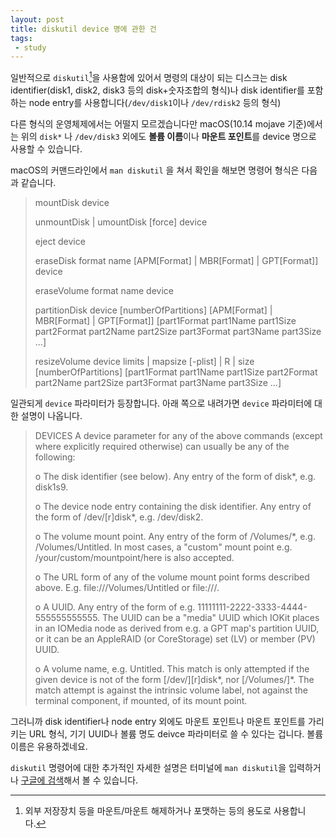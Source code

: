 ```yaml
---
layout: post
title: diskutil device 명에 관한 건
tags: 
 - study
---
```


일반적으로 `diskutil`[^1]을 사용함에 있어서 명령의 대상이 되는 디스크는 disk identifier(disk1, disk2, disk3 등의 disk+숫자조합의 형식)나 disk identifier를 포함하는 node entry를 사용합니다(`/dev/disk1`이나 `/dev/rdisk2` 등의 형식)

[^1]: 외부 저장장치 등을 마운트/마운트 해제하거나 포맷하는 등의 용도로 사용합니다.

다른 형식의 운영체제에서는 어떨지 모르겠습니다만 macOS(10.14 mojave 기준)에서는 위의 `disk*` 나 `/dev/disk3` 외에도 **볼륨 이름**이나 **마운트 포인트**를 device 명으로 사용할 수 있습니다.

macOS의 커맨드라인에서 `man diskutil` 을 쳐서 확인을 해보면 명령어 형식은 다음과 같습니다.

> mountDisk device
>
> unmountDisk \| umountDisk [force] device
>
> eject device
> 
> eraseDisk format name \[APM\[Format] \| MBR[Format] \| GPT[Format]] device
>
> eraseVolume format name device
> 
> partitionDisk device \[numberOfPartitions] \[APM\[Format] \| MBR\[Format] \| GPT\[Format]] [part1Format
>                part1Name part1Size part2Format part2Name part2Size part3Format part3Name part3Size
>               ...]
>
> resizeVolume device limits \| mapsize \[-plist] \| R \| size \[numberOfPartitions] [part1Format
>                part1Name part1Size part2Format part2Name part2Size part3Format part3Name part3Size
>                ...]

일관되게 `device` 파라미터가 등장합니다. 아래 쪽으로 내려가면 `device` 파라미터에 대한 설명이 나옵니다.


> DEVICES
>   A device parameter for any of the above commands (except where explicitly required otherwise) can
>   usually be any of the following:
> 
>    o   The disk identifier (see below).  Any entry of the form of disk\*, e.g.  disk1s9.
>        
>    o   The device node entry containing the disk identifier.  Any entry of the form of
>    /dev/[r]disk\*, e.g.  /dev/disk2.
>        
>    o   The volume mount point.  Any entry of the form of /Volumes/\*, e.g.  /Volumes/Untitled.
>    In most cases, a "custom" mount point e.g.  /your/custom/mountpoint/here is also
>    accepted.
>        
>    o   The URL form of any of the volume mount point forms described above.  E.g.
>    file:///Volumes/Untitled or file:///.
>        
>    o   A UUID.  Any entry of the form of e.g.  11111111-2222-3333-4444-555555555555.  The UUID
>    can be a "media" UUID which IOKit places in an IOMedia node as derived from e.g. a GPT
>    map's partition UUID, or it can be an AppleRAID (or CoreStorage) set (LV) or member
>    (PV) UUID.
>        
>    o   A volume name, e.g.  Untitled.  This match is only attempted if the given device is not
>    of the form \[/dev/]\[r]disk\*, nor [/Volumes/]\*.  The match attempt is against the
>    intrinsic volume label, not against the terminal component, if mounted, of its mount
>    point.

그러니까 disk identifier나 node entry 외에도 마운트 포인트나 마운트 포인트를 가리키는 URL 형식, 기기 UUID나 볼륨 명도 deivce 파라미터로 쓸 수 있다는 겁니다. 볼륨 이름은 유용하겠네요.

`diskutil` 명령어에 대한 추가적인 자세한 설명은 터미널에 `man diskutil`을 입력하거나 [구글에 검색](https://www.google.co.kr/search?q=man+diskutil)해서 볼 수 있습니다. 
